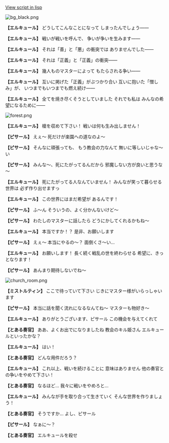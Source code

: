 [View script in lisp](../scripts/110150530.txt)

![bg_black.png](../images/backgrounds/bg_black.png)

**【エルキュール】**
どうしてこんなことになって
しまったんでしょう――

**【エルキュール】**
戦いが戦いを呼んで、
争いが争いを生みます――

**【エルキュール】**
それは「善」と「悪」の衝突では
ありませんでした――

**【エルキュール】**
それは「正義」と「正義」の衝突――

**【エルキュール】**
幾人ものマスターによって
もたらされる争い――

**【エルキュール】**
互いに掲げた「正義」がぶつかり合い
互いに抱いた「憎しみ」が、
いつまでもいつまでも燃え続け――

**【エルキュール】**
全てを焼き尽くそうとしていました
それでも私は
みんなの希望になるために――

![forest.png](../images/backgrounds/forest.png)

**【エルキュール】**
槍を収めて下さい！
戦いは何も生み出しません！

**【ピサール】**
えぇ～
死だけが楽園への道なのよ～

**【ピサール】**
そんなに頑張っても、
もう教会の力なんて
無いに等しいじゃな～い

**【ピサール】**
みんな～、死にたがってるんだから
邪魔しない方が良いと思うな～

**【エルキュール】**
死にたがってる人なんていません！
みんなが笑って暮らせる世界は
必ず作り出せますっ

**【エルキュール】**
この世界にはまだ希望が
あるんです！

**【ピサール】**
ふ～ん
そういうの、よく分かんないけど～

**【ピサール】**
わたしのマスターに話したら
どうにかしてくれるかもね～

**【エルキュール】**
本当ですか！？
是非、お願いします

**【ピサール】**
えぇ～
本当にやるの～？
面倒くさ～い…

**【エルキュール】**
お願いします！
長く続く戦乱の世を終わらせる
希望に、きっとなります！

**【ピサール】**
あんまり期待しないでね～

![church_room.png](../images/backgrounds/church_room.png)

**【ミストルティン】**
ここで待っていて下さい
じきにマスター様がいらっしゃいます

**【ピサール】**
本当に話を聞く流れになるなんてね～
マスターも物好き～

**【エルキュール】**
ありがとうございます、ピサール
この機会を与えてくれて

**【とある奏官】**
ああ、よくお出でになりましたね
教会のキル姫さん
エルキュールといったかな？

**【エルキュール】**
はい！

**【とある奏官】**
どんな用件だろう？

**【エルキュール】**
これ以上、戦いを続けることに
意味はありません
他の奏官との争いをやめて下さい！

**【とある奏官】**
なるほど…
我々に戦いをやめろと…

**【エルキュール】**
みんなが手を取り合って生きていく
そんな世界を作りましょう！

**【とある奏官】**
そうですか…
よし、ピサール

**【ピサール】**
なぁに～？

**【とある奏官】**
エルキュールを殺せ